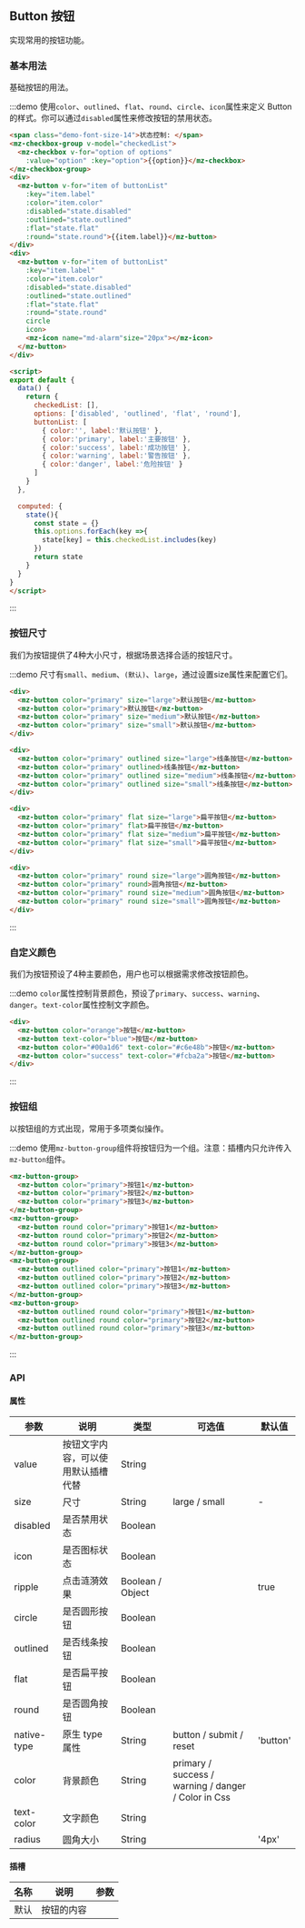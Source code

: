 ## Button 按钮

实现常用的按钮功能。

### 基本用法

基础按钮的用法。

:::demo 使用`color`、`outlined`、`flat`、`round`、`circle`、`icon`属性来定义 Button 的样式。你可以通过`disabled`属性来修改按钮的禁用状态。

```html
<span class="demo-font-size-14">状态控制: </span>
<mz-checkbox-group v-model="checkedList">
  <mz-checkbox v-for="option of options" 
    :value="option" :key="option">{{option}}</mz-checkbox>
</mz-checkbox-group>
<div>
  <mz-button v-for="item of buttonList" 
    :key="item.label"
    :color="item.color"
    :disabled="state.disabled" 
    :outlined="state.outlined"
    :flat="state.flat"
    :round="state.round">{{item.label}}</mz-button>
</div>
<div>
  <mz-button v-for="item of buttonList"
    :key="item.label"
    :color="item.color"
    :disabled="state.disabled" 
    :outlined="state.outlined"
    :flat="state.flat"
    :round="state.round"
    circle 
    icon>
    <mz-icon name="md-alarm"size="20px"></mz-icon>
  </mz-button>
</div>

<script>
export default {
  data() {
    return {
      checkedList: [],
      options: ['disabled', 'outlined', 'flat', 'round'],
      buttonList: [
        { color:'', label:'默认按钮' },
        { color:'primary', label:'主要按钮' },
        { color:'success', label:'成功按钮' },
        { color:'warning', label:'警告按钮' },
        { color:'danger', label:'危险按钮' }
      ]
    }
  },

  computed: {
    state(){
      const state = {}
      this.options.forEach(key =>{
        state[key] = this.checkedList.includes(key)
      })
      return state
    }
  }
}
</script>
```
:::

### 按钮尺寸

我们为按钮提供了4种大小尺寸，根据场景选择合适的按钮尺寸。

:::demo 尺寸有`small`、`medium`、`(默认)`、`large`，通过设置size属性来配置它们。
```html
<div>
  <mz-button color="primary" size="large">默认按钮</mz-button>
  <mz-button color="primary">默认按钮</mz-button>
  <mz-button color="primary" size="medium">默认按钮</mz-button>
  <mz-button color="primary" size="small">默认按钮</mz-button>
</div>

<div>
  <mz-button color="primary" outlined size="large">线条按钮</mz-button>
  <mz-button color="primary" outlined>线条按钮</mz-button>
  <mz-button color="primary" outlined size="medium">线条按钮</mz-button>
  <mz-button color="primary" outlined size="small">线条按钮</mz-button>
</div>

<div>
  <mz-button color="primary" flat size="large">扁平按钮</mz-button>
  <mz-button color="primary" flat>扁平按钮</mz-button>
  <mz-button color="primary" flat size="medium">扁平按钮</mz-button>
  <mz-button color="primary" flat size="small">扁平按钮</mz-button>
</div>

<div>
  <mz-button color="primary" round size="large">圆角按钮</mz-button>
  <mz-button color="primary" round>圆角按钮</mz-button>
  <mz-button color="primary" round size="medium">圆角按钮</mz-button>
  <mz-button color="primary" round size="small">圆角按钮</mz-button>
</div>
```
:::

### 自定义颜色

我们为按钮预设了4种主要颜色，用户也可以根据需求修改按钮颜色。

:::demo `color`属性控制背景颜色，预设了`primary`、`success`、`warning`、`danger`。`text-color`属性控制文字颜色。
```html
<div>
  <mz-button color="orange">按钮</mz-button>
  <mz-button text-color="blue">按钮</mz-button>
  <mz-button color="#00a1d6" text-color="#c6e48b">按钮</mz-button>
  <mz-button color="success" text-color="#fcba2a">按钮</mz-button>
</div>
```
:::

### 按钮组

以按钮组的方式出现，常用于多项类似操作。

:::demo 使用`mz-button-group`组件将按钮归为一个组。注意：插槽内只允许传入`mz-button`组件。
```html
<mz-button-group>
  <mz-button color="primary">按钮1</mz-button>
  <mz-button color="primary">按钮2</mz-button>
  <mz-button color="primary">按钮3</mz-button>
</mz-button-group>
<mz-button-group>
  <mz-button round color="primary">按钮1</mz-button>
  <mz-button round color="primary">按钮2</mz-button>
  <mz-button round color="primary">按钮3</mz-button>
</mz-button-group>
<mz-button-group>
  <mz-button outlined color="primary">按钮1</mz-button>
  <mz-button outlined color="primary">按钮2</mz-button>
  <mz-button outlined color="primary">按钮3</mz-button>
</mz-button-group>
<mz-button-group>
  <mz-button outlined round color="primary">按钮1</mz-button>
  <mz-button outlined round color="primary">按钮2</mz-button>
  <mz-button outlined round color="primary">按钮3</mz-button>
</mz-button-group>
```
:::

### API

#### 属性

| 参数 | 说明 | 类型 | 可选值 |默认值|
| --- | --- | --- | --- |---|
|value|按钮文字内容，可以使用默认插槽代替|String|||
| size | 尺寸 | String | large / small   | - |
| disabled | 是否禁用状态 | Boolean | | |
| icon | 是否图标状态	 | Boolean | | |
| ripple | 点击涟漪效果 | Boolean / Object | | true |
| circle | 是否圆形按钮	 | Boolean | | |
| outlined | 是否线条按钮	 | Boolean | | |
| flat | 是否扁平按钮	 | Boolean | | |
| round | 是否圆角按钮	 | Boolean | | |
| native-type | 原生 type 属性 | String | button / submit / reset | 'button' |
| color | 背景颜色 | String | primary / success / warning / danger / Color in Css | |
| text-color | 文字颜色 | String | | |
| radius | 圆角大小 | String | | '4px' |

#### 插槽

| 名称 | 说明 | 参数 |
| --- | --- | --- |
|默认|按钮的内容||
